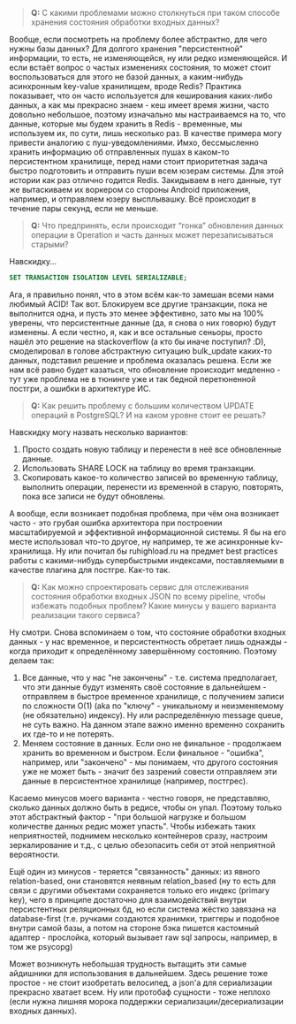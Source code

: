 >**Q:** С какими проблемами можно столкнуться при таком способе хранения состояния обработки входных данных?

Вообще, если посмотреть на проблему более абстрактно, для чего нужны базы данных? Для долгого хранения "персистентной" информации, то есть, не изменяющейся, ну или редко изменяющейся. И если встаёт вопрос о частых изменениях состояния, то может стоит воспользоваться для этого не базой данных, а каким-нибудь асинхронным key-value хранилищем, вроде Redis? Практика показывает, что он часто используется для кеширования каких-либо данных, а как мы прекрасно знаем - кеш имеет время жизни, часто довольно небольшое,
поэтому изначально мы настраиваемся на то, что данные, которые мы будем хранить в Redis - временные, мы
используем их, по сути, лишь несколько раз.
В качестве примера могу привести аналогию с пуш-уведомлениями. Имхо, бессмысленно хранить информацию об отправленных пушах в каком-то персистентном хранилище, перед нами стоит приоритетная задача быстро подготовить и отправить пуши всем юзерам системы. Для этой истории как раз отлично годится Redis. Закидываем в него данные, тут же вытаскиваем их воркером со стороны Android приложения, например, и отправляем юзеру высплывашку. Всё происходит в течение пары секунд, если не меньше.

> **Q:** Что предпринять, если происходит “гонка” обновления данных операции в Operation и часть данных может перезаписываться старыми?

Навскидку...
```sql
SET TRANSACTION ISOLATION LEVEL SERIALIZABLE;
```

Ага, я правильно понял, что в этом всём как-то замешан всеми нами любимый ACID!
Так вот. Блокируем все другие транзакции, пока не выполнится одна, и пусть это менее эффективно,
зато мы на 100% уверены, что персистентные данные (да, я снова о них говорю) будут изменены.
А если честно, я, как и все остальные сеньоры, просто нашёл это решение на stackoverflow (а кто бы иначе поступил? :D), смоделировал
в голове абстрактную ситуацию bulk_update каких-то данных, подставил решение и проблема оказалась решена.
Если же нам всё равно будет казаться, что обновление происходит медленно - тут уже проблема не в тюнинге уже и так бедной перетюненной постгри, а ошибки в архитектуре ИС.

> **Q:** Как решить проблему с большим количеством UPDATE операций в PostgreSQL? И на каком уровне стоит ее решать?

Навскидку могу назвать несколько вариантов:
 1. Просто создать новую таблицу и перенести в неё все обновленные данные.
 2. Использовать SHARE LOCK на таблицу во время транзакции.
 3. Скопировать какое-то количество записей во временную таблицу, выполнить операции, перенести из временной в старую, повторять, пока все записи не будут обновлены.

А вообще, если возникает подобная проблема, при чём она возникает часто - это грубая ошибка архитектора
при построении масштабируемой и эффективной информационной системы. Я бы на его месте использовал что-то другое, ну например, те же асинхронные kv-хранилища. Ну или почитал бы ruhighload.ru на предмет best practices работы с какими-нибудь супербыстрыми индексами, поставляемыми в качестве плагина для постгре. Как-то так. 

> **Q:** Как можно спроектировать сервис для отслеживания состояния обработки входных JSON по всему pipeline, чтобы избежать подобных проблем? Какие минусы у вашего варианта реализации такого сервиса?

Ну смотри. Снова вспоминаем о том, что состояние обработки входных данных - у нас временное, и персистентность обретает лишь однажды - когда приходит к определённому завершённому состоянию.
Поэтому делаем так:
 1. Все данные, что у нас "не закончены" - т.е. система предполагает, что эти данные будут изменять своё состояние в дальнейшем - отправляем в быстрое временное хранилище, с получением записи по сложности O(1) (aka по "ключу" - уникальному и неизменяемому (не обязательно) индексу). Ну или распределённую message queue, не суть важно. На данном этапе важно именно временно сохранить их где-то и не потерять.
 2. Меняем состояние в данных. Если оно не финальное - продолжаем хранить во временном и быстром. Если финальное - "ошибка", например, или "закончено" - мы понимаем, что другого состояния уже не может быть - значит без зазрений совести отправляем эти данные в персистентное хранилище (например, постгрес).

Касаемо минусов моего варианта - честно говоря, не представляю, сколько данных должно быть в редисе, чтобы он упал. Поэтому только этот абстрактный фактор - "при большой нагрузке и большом количестве данных редис может упасть". Чтобы избежать таких неприятностей, поднимем несколько контейнеров сразу, настроим зеркалирование и т.д., с целью обезопасить себя от этой неприятной вероятности. 

Ещё один из минусов - теряется "связанность" данных: из явного relation-based, они становятся неявным relation_based (ну то есть для связи с другими объектами сохраняется только его индекс (primary key), чего в принципе достаточно для взаимодействий внутри персистентных реляционных бд, но если система жёстко завязана на database-first (т.е. ручками создаются хранимки, триггеры и подобное внутри самой базы, а потом на стороне бэка пишется кастомный адаптер - прослойка, который вызывает raw sql запросы, например, в том же psycopg)

Может возникнуть небольшая трудность вытащить эти самые айдишники для использования в дальнейшем. Здесь решение тоже простое - не стоит изобретать велосипед, а json'а для сериализации прекрасно хватает всем. Ну или протобаф сущности - тоже неплохо (если нужна лишняя морока поддержки сериализации/десериализации входных данных).